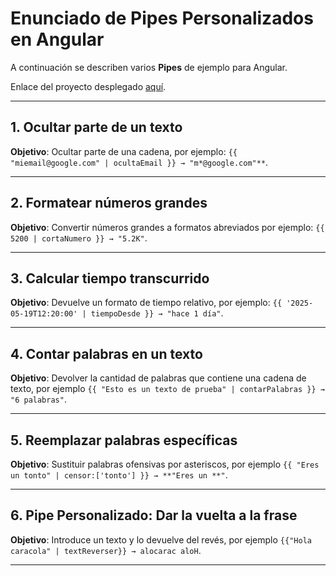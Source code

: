 # Enunciado de Pipes Personalizados en Angular
A continuación se describen varios **Pipes** de ejemplo para Angular.

Enlace del proyecto desplegado [aquí](https://cantero94-pipesangular.netlify.app/).

---

## 1. Ocultar parte de un texto
**Objetivo**: Ocultar parte de una cadena, por ejemplo: `{{ "miemail@google.com" | ocultaEmail }} → "m*@google.com"**`.

---

## 2. Formatear números grandes
**Objetivo**: Convertir números grandes a formatos abreviados por ejemplo: `{{ 5200 | cortaNumero }} → "5.2K"`.

---

## 3. Calcular tiempo transcurrido
**Objetivo**: Devuelve un formato de tiempo relativo, por ejemplo: `{{ '2025-05-19T12:20:00' | tiempoDesde }} → "hace 1 día"`.

---

## 4. Contar palabras en un texto
**Objetivo**: Devolver la cantidad de palabras que contiene una cadena de texto, por ejemplo `{{ "Esto es un texto de prueba" | contarPalabras }} → "6 palabras"`.

---

## 5. Reemplazar palabras específicas
**Objetivo**: Sustituir palabras ofensivas por asteriscos, por ejemplo `{{ "Eres un tonto" | censor:['tonto'] }} → **"Eres un **"`.

---

## 6. Pipe Personalizado: Dar la vuelta a la frase
**Objetivo**: Introduce un texto y lo devuelve del revés, por ejemplo `{{"Hola caracola" | textReverser}} → alocarac aloH`.

---

